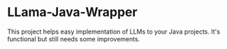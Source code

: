 # LLama-Java-Wrapper
This project helps easy implementation of LLMs to your Java projects. It's functional but still needs some improvements.
